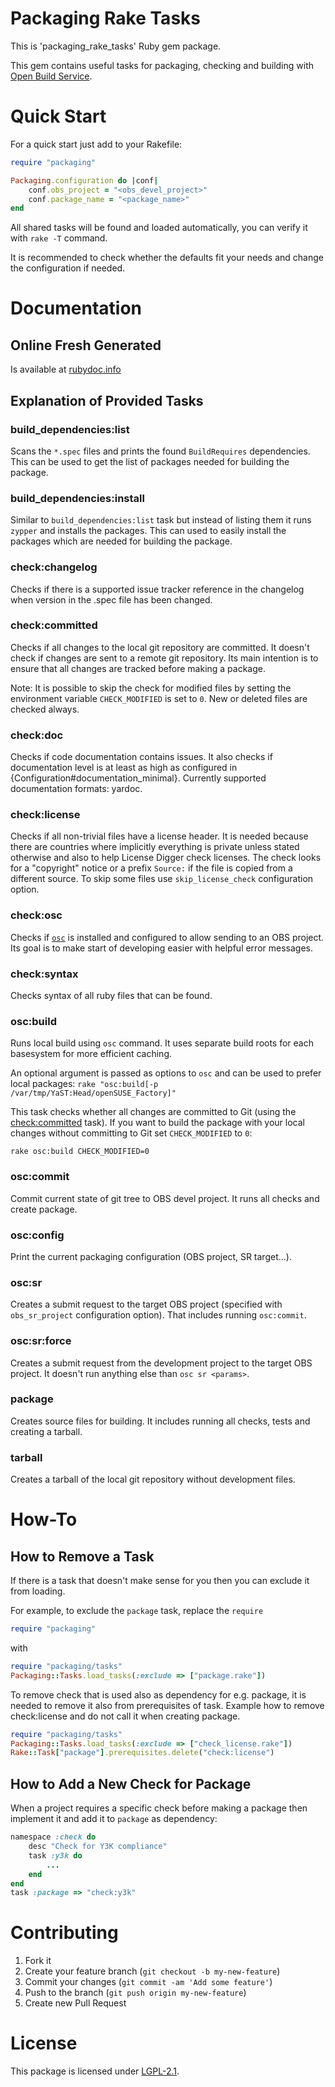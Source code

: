 # Packaging Rake Tasks

This is 'packaging\_rake\_tasks' Ruby gem package.

This gem contains useful tasks for packaging, checking and building with
[Open Build Service](http://openbuildservice.org/).


# Quick Start

For a quick start just add to your Rakefile:

```ruby
require "packaging"

Packaging.configuration do |conf|
    conf.obs_project = "<obs_devel_project>"
    conf.package_name = "<package_name>"
end
```

All shared tasks will be found and loaded automatically,
you can verify it with `rake -T` command.

It is recommended to check whether the defaults fit your needs
and change the configuration if needed.

# Documentation
## Online Fresh Generated
Is available at
[rubydoc.info](http://rubydoc.info/github/openSUSE/packaging_tasks/master/frames)

## Explanation of Provided Tasks

### build_dependencies:list
Scans the `*.spec` files and prints the found `BuildRequires` dependencies.
This can be used to get the list of packages needed for building the package.

### build_dependencies:install
Similar to `build_dependencies:list` task but instead of listing them it runs
`zypper` and installs the packages. This can used to easily install the packages
which are needed for building the package.

### check:changelog
Checks if there is a supported issue tracker reference in the changelog when
version in the .spec file has been changed.

### check:committed
Checks if all changes to the local git repository are committed.
It doesn't check if changes
are sent to a remote git repository. Its main intention is to ensure that all
changes are tracked before making a package.

Note: It is possible to skip the check for modified files by setting the
environment variable `CHECK_MODIFIED` is set to `0`. New or deleted files
are checked always.

### check:doc
Checks if code documentation contains issues. It also checks if documentation level
is at least as high as configured in {Configuration#documentation\_minimal}.
Currently supported documentation formats: yardoc.

### check:license
Checks if all non-trivial files have a license header.
It is needed because there are
countries where implicitly everything is private unless stated otherwise
and also to help License Digger check licenses.
The check looks for a "copyright" notice or a prefix `Source:`
if the file is copied from a different source.
To skip some files use `skip_license_check` configuration option.

### check:osc
Checks if [`osc`](http://en.opensuse.org/openSUSE:OSC) is installed
and configured to allow sending to an OBS project. Its
goal is to make start of developing easier with helpful error messages.

### check:syntax
Checks syntax of all ruby files that can be found.

### osc:build
Runs local build using `osc` command. It uses separate build roots for each
basesystem for more efficient caching.

An optional argument is passed as options to `osc` and can be used to prefer
local packages: `rake "osc:build[-p /var/tmp/YaST:Head/openSUSE_Factory]"`

This task checks whether all changes are committed to Git (using the
[check:committed](#checkcommitted) task). If you want to build the package
with your local changes without committing to Git set `CHECK_MODIFIED` to `0`:

```shell
rake osc:build CHECK_MODIFIED=0
```

### osc:commit
Commit current state of git tree to OBS devel project. It runs all checks and create package.

### osc:config
Print the current packaging configuration (OBS project, SR target...).

### osc:sr
Creates a submit request to the target OBS project
(specified with `obs_sr_project` configuration option).
That includes running `osc:commit`.

### osc:sr:force
Creates a submit request from the development project to the target OBS
project.
It doesn't run anything else than `osc sr <params>`.

### package
Creates source files for building. It includes running all checks, tests and
creating a tarball.

### tarball
Creates a tarball of the local git repository without development files.

# How-To

## How to Remove a Task

If there is a task that doesn't make sense for you then you can exclude it from
loading.

For example, to exclude the `package` task, replace the `require`

```ruby
require "packaging"
```

with

```ruby
require "packaging/tasks"
Packaging::Tasks.load_tasks(:exclude => ["package.rake"])
```

To remove check that is used also as dependency for e.g. package, it is needed
to remove it also from prerequisites of task. Example how to remove
check:license and do not call it when creating package.

```ruby
require "packaging/tasks"
Packaging::Tasks.load_tasks(:exclude => ["check_license.rake"])
Rake::Task["package"].prerequisites.delete("check:license")
```

## How to Add a New Check for Package
When a project requires a specific check before making a package
then implement it and add it to `package` as dependency:

```ruby
namespace :check do
    desc "Check for Y3K compliance"
    task :y3k do
        ...
    end
end
task :package => "check:y3k"
```

# Contributing

1. Fork it
2. Create your feature branch (`git checkout -b my-new-feature`)
3. Commit your changes (`git commit -am 'Add some feature'`)
4. Push to the branch (`git push origin my-new-feature`)
5. Create new Pull Request

# License
This package is licensed under
[LGPL-2.1](http://www.gnu.org/licenses/lgpl-2.1.html).
